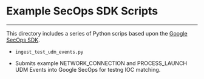 # Example SecOps SDK Scripts
---
This directory includes a series of Python scrips based upon the [Google SecOps SDK](https://github.com/google/secops-wrapper).

* `ingest_test_udm_events.py`
 - Submits example NETWORK_CONNECTION and PROCESS_LAUNCH UDM Events into Google SecOps for testng IOC matching.

